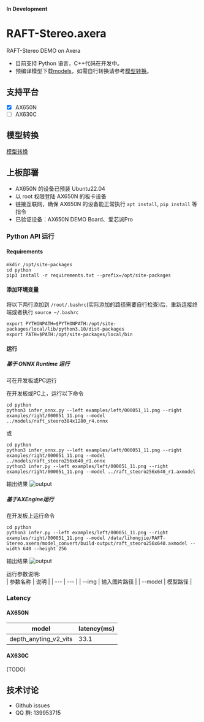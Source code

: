 **In Development**

# RAFT-Stereo.axera
RAFT-Stereo DEMO on Axera

- 目前支持 Python 语言，C++代码在开发中。  
- 预编译模型下载[models](https://github.com/AXERA-TECH/RAFT-Stereo.axera/releases/download/v1.0.0/models.tar.gz)，如需自行转换请参考[模型转换](/model_convert/README.md)。  

## 支持平台

- [x] AX650N
- [ ] AX630C

## 模型转换

[模型转换](./model_convert/README.md)

## 上板部署

- AX650N 的设备已预装 Ubuntu22.04
- 以 root 权限登陆 AX650N 的板卡设备
- 链接互联网，确保 AX650N 的设备能正常执行 `apt install`, `pip install` 等指令
- 已验证设备：AX650N DEMO Board、爱芯派Pro

### Python API 运行

#### Requirements

```
mkdir /opt/site-packages
cd python
pip3 install -r requirements.txt --prefix=/opt/site-packages
``` 

#### 添加环境变量

将以下两行添加到 `/root/.bashrc`(实际添加的路径需要自行检查)后，重新连接终端或者执行 `source ~/.bashrc`

```
export PYTHONPATH=$PYTHONPATH:/opt/site-packages/local/lib/python3.10/dist-packages  
export PATH=$PATH:/opt/site-packages/local/bin
``` 

#### 运行

##### 基于 ONNX Runtime 运行  
可在开发板或PC运行 

在开发板或PC上，运行以下命令  
```
cd python
python3 infer_onnx.py --left examples/left/000051_11.png --right examples/right/000051_11.png --model ../models/raft_steoro384x1280_r4.onnx
```
或

```
cd python
python3 infer_onnx.py --left examples/left/000051_11.png --right examples/right/000051_11.png --model ../models/raft_steoro256x640_r1.onnx
python3 infer.py --left examples/left/000051_11.png --right examples/right/000051_11.png --model ../raft_steoro256x640_r1.axmodel
```

输出结果
![output](asserts/output-onnx.png)

##### 基于AXEngine运行  
在开发板上运行命令

```
cd python  
python3 infer.py --left examples/left/000051_11.png --right examples/right/000051_11.png --model /data/lihongjie/RAFT-Stereo.axera/model_convert/build-output/raft_steoro256x640.axmodel --width 640 --height 256
```  
输出结果
![output](asserts/output-ax.png)


运行参数说明:  
| 参数名称 | 说明  |
| --- | --- | 
| --img | 输入图片路径 | 
| --model | 模型路径 | 

### Latency

#### AX650N

| model | latency(ms) |
|---|---|
|depth_anyting_v2_vits|33.1|


#### AX630C

(TODO)

## 技术讨论

- Github issues
- QQ 群: 139953715

